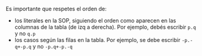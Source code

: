 Es importante que respetes el orden de:
* los literales en la SOP, siguiendo el orden como aparecen en las columnas de la tabla (de izq a derecha). Por ejemplo, debés escribir ``p.q`` y no ``q.p``
* los casos según las filas en la tabla. Por ejemplo, se debe escribir ``-p.-q+-p.q`` y no ``-p.q+-p.-q``
